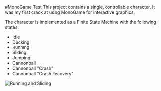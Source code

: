 #MonoGame Test
This project contains a single, controllable character.  It was my first crack at using MonoGame for interactive graphics.

The character is implemented as a Finite State Machine with the following states:

- Idle
- Ducking
- Running
- Sliding
- Jumping
- Cannonball
- Cannonball "Crash"
- Cannonball "Crash Recovery"

![Running and Sliding](http://i.imgur.com/fm2KTUJ.gif)